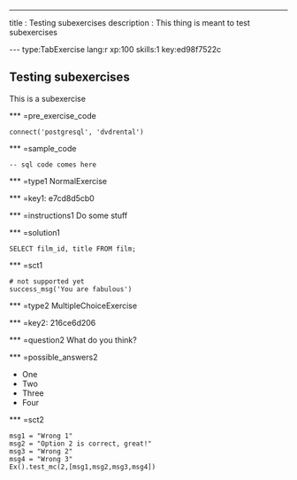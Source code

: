---
title       : Testing subexercises
description : This thing is meant to test subexercises

--- type:TabExercise lang:r xp:100 skills:1 key:ed98f7522c
## Testing subexercises

This is a subexercise

*** =pre_exercise_code
```{python}
connect('postgresql', 'dvdrental')
```

*** =sample_code
```{sql}
-- sql code comes here
```

*** =type1
NormalExercise

*** =key1: e7cd8d5cb0

*** =instructions1
Do some stuff

*** =solution1
```{sql}
SELECT film_id, title FROM film;
```

*** =sct1
```{python}
# not supported yet
success_msg('You are fabulous')
```

*** =type2
MultipleChoiceExercise

*** =key2: 216ce6d206

*** =question2
What do you think?

*** =possible_answers2
- One
- Two
- Three
- Four

*** =sct2
```{python}
msg1 = "Wrong 1"
msg2 = "Option 2 is correct, great!"
msg3 = "Wrong 2"
msg4 = "Wrong 3"
Ex().test_mc(2,[msg1,msg2,msg3,msg4])
```
